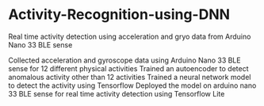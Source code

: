 # Activity-Recognition-using-DNN
Real time activity detection using acceleration and gryo data from Arduino Nano 33 BLE sense


Collected acceleration and gyroscope data using Arduino Nano 33 BLE sense for 12 different physical activities
Trained an autoencoder to detect anomalous activity other than 12 activities
Trained a neural network model to detect the activity using Tensorflow
Deployed the model on arduino nano 33 BLE sense for real time activity detection using Tensorflow Lite
